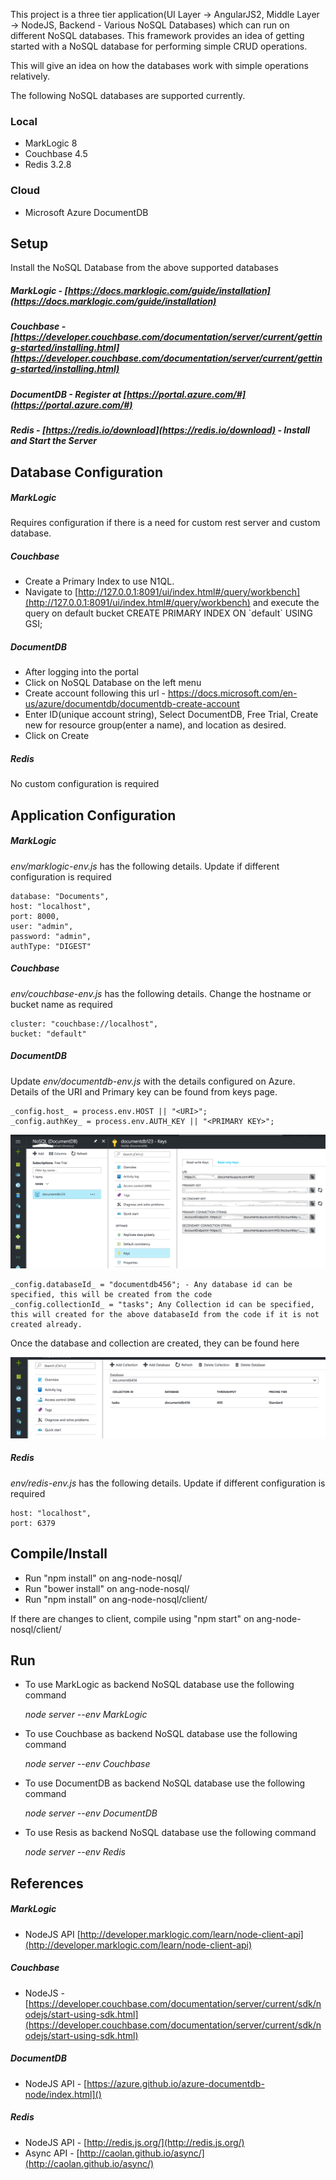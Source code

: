 
This project is a three tier application(UI Layer -&gt; AngularJS2, Middle Layer -&gt; NodeJS, Backend - Various NoSQL Databases) which can run on different NoSQL databases. This framework provides an idea of getting started with a NoSQL database for performing simple CRUD operations.

This will give an idea on how the databases work with simple operations relatively.


The following NoSQL databases are supported currently.

### Local
- MarkLogic 8
- Couchbase 4.5
- Redis 3.2.8

### Cloud
- Microsoft Azure DocumentDB

## Setup

Install the NoSQL Database from the above supported databases

##### MarkLogic - [https://docs.marklogic.com/guide/installation](https://docs.marklogic.com/guide/installation)

##### Couchbase - [https://developer.couchbase.com/documentation/server/current/getting-started/installing.html](https://developer.couchbase.com/documentation/server/current/getting-started/installing.html)

##### DocumentDB - Register at [https://portal.azure.com/#](https://portal.azure.com/#)

##### Redis - [https://redis.io/download](https://redis.io/download) - Install and Start the Server


## Database Configuration

##### MarkLogic
Requires configuration if there is a need for custom rest server and custom database.

##### Couchbase  
- Create a Primary Index to use N1QL.
- Navigate to [http://127.0.0.1:8091/ui/index.html#/query/workbench](http://127.0.0.1:8091/ui/index.html#/query/workbench) and execute the query on default bucket
 CREATE PRIMARY INDEX ON \`default\` USING GSI;

##### DocumentDB
- After logging into the portal
- Click on NoSQL Database on the left menu
- Create account following this url - https://docs.microsoft.com/en-us/azure/documentdb/documentdb-create-account
- Enter ID(unique account string), Select DocumentDB, Free Trial, Create new for resource group(enter a name), and location as desired.
- Click on Create

##### Redis
No custom configuration is required

## Application Configuration

##### MarkLogic
_env/marklogic-env.js_ has the following details. Update if different configuration is required

	database: "Documents",
	host: "localhost",
	port: 8000,
	user: "admin",
	password: "admin",
	authType: "DIGEST"

##### Couchbase
_env/couchbase-env.js_ has the following details. Change the hostname or bucket name as required

	cluster: "couchbase://localhost",
	bucket: "default"

##### DocumentDB 
Update _env/documentdb-env.js_ with the details configured on Azure. Details of the URI and Primary key can be found from keys page.

	_config.host_ = process.env.HOST || "<URI>";
	_config.authKey_ = process.env.AUTH_KEY || "<PRIMARY KEY>";

 ![Alt text](https://github.com/anodenosql/ang-node-nosql/blob/master/readme/keys.png?raw=true "Keys")

	_config.databaseId_ = "documentdb456"; - Any database id can be specified, this will be created from the code
	_config.collectionId_ = "tasks"; Any Collection id can be specified, this will created for the above databaseId from the code if it is not created already.

 Once the database and collection are created, they can be found here

![Alt text](https://github.com/anodenosql/ang-node-nosql/blob/master/readme/documentscollections.png?raw=true "Databases and Collections")
 
##### Redis
_env/redis-env.js_ has the following details. Update if different configuration is required

	host: "localhost",     
	port: 6379

## Compile/Install

- Run "npm install" on ang-node-nosql/
- Run "bower install" on ang-node-nosql/
- Run "npm install" on ang-node-nosql/client/

If there are changes to client, compile using "npm start" on ang-node-nosql/client/

## Run

- To use MarkLogic as backend NoSQL database use the following command
	
	_node server --env MarkLogic_

- To use Couchbase as backend NoSQL database use the following command

	_node server --env Couchbase_

- To use DocumentDB as backend NoSQL database use the following command

	_node server --env DocumentDB_
	
- To use Resis as backend NoSQL database use the following command

	_node server --env Redis_

## References
##### MarkLogic
 - NodeJS API [http://developer.marklogic.com/learn/node-client-api](http://developer.marklogic.com/learn/node-client-api)

##### Couchbase
 - NodeJS - [https://developer.couchbase.com/documentation/server/current/sdk/nodejs/start-using-sdk.html](https://developer.couchbase.com/documentation/server/current/sdk/nodejs/start-using-sdk.html)

##### DocumentDB 
 - NodeJS API - [https://azure.github.io/azure-documentdb-node/index.html]()

##### Redis 
 - NodeJS API - [http://redis.js.org/](http://redis.js.org/)
 - Async API - [http://caolan.github.io/async/](http://caolan.github.io/async/)